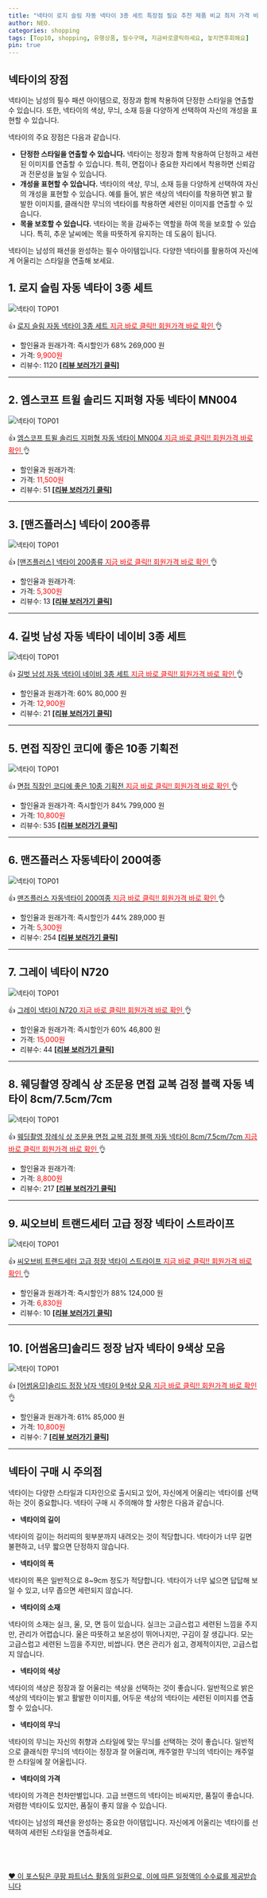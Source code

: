 ```yaml
---
title: "넥타이 로지 슬림 자동 넥타이 3종 세트 특장점 필요 추천 제품 비교 최저 가격 비교 장점 구매 후기 구매평"
author: NEO.
categories: shopping
tags: [Top10, shopping, 유행상품, 필수구매, 지금바로클릭하세요, 놓치면후회해요]
pin: true
---
```

## 넥타이의 장점

넥타이는 남성의 필수 패션 아이템으로, 정장과 함께 착용하여 단정한 스타일을 연출할 수 있습니다. 또한, 넥타이의 색상, 무늬, 소재 등을 다양하게 선택하여 자신의 개성을 표현할 수 있습니다.

넥타이의 주요 장점은 다음과 같습니다.

* **단정한 스타일을 연출할 수 있습니다.** 넥타이는 정장과 함께 착용하여 단정하고 세련된 이미지를 연출할 수 있습니다. 특히, 면접이나 중요한 자리에서 착용하면 신뢰감과 전문성을 높일 수 있습니다.
* **개성을 표현할 수 있습니다.** 넥타이의 색상, 무늬, 소재 등을 다양하게 선택하여 자신의 개성을 표현할 수 있습니다. 예를 들어, 밝은 색상의 넥타이를 착용하면 밝고 활발한 이미지를, 클래식한 무늬의 넥타이를 착용하면 세련된 이미지를 연출할 수 있습니다.
* **목을 보호할 수 있습니다.** 넥타이는 목을 감싸주는 역할을 하여 목을 보호할 수 있습니다. 특히, 추운 날씨에는 목을 따뜻하게 유지하는 데 도움이 됩니다.

넥타이는 남성의 패션을 완성하는 필수 아이템입니다. 다양한 넥타이를 활용하여 자신에게 어울리는 스타일을 연출해 보세요.

   

## 1. 로지 슬림 자동 넥타이 3종 세트

![넥타이 TOP01](https://thumbnail6.coupangcdn.com/thumbnails/remote/490x490ex/image/rs_quotation_api/hkho8c5w/8235932e83cd4fefa65bb732982c0c2c.jpg)


👍 [로지 슬림 자동 넥타이 3종 세트 <font color=red> 지금 바로 클릭!! 회원가격 바로 확인 </font> ](https://link.coupang.com/re/AFFSDP?lptag=AF3617701&subid=GithubCoopas&pageKey=6408249902&traceid=V0-153&itemId=13732102471&vendorItemId=81380306798) 👌 


- 할인율과 원래가격: 즉시할인가 68%  269,000   원
- 가격: <span style='color:red'>9,900원</span>
- 리뷰수: 1120  [**[리뷰 보러가기 클릭]**](https://link.coupang.com/re/AFFSDP?lptag=AF3617701&subid=GithubCoopas&pageKey=6408249902&traceid=V0-153&itemId=13732102471&vendorItemId=81380306798)

---


   

## 2. 엠스코프 트윌 솔리드 지퍼형 자동 넥타이 MN004

![넥타이 TOP01](https://thumbnail7.coupangcdn.com/thumbnails/remote/490x490ex/image/retail/images/3646375770216050-b0bd779a-68b2-4311-8316-2e9273a96658.jpg)


👍 [엠스코프 트윌 솔리드 지퍼형 자동 넥타이 MN004 <font color=red> 지금 바로 클릭!! 회원가격 바로 확인 </font> ](https://link.coupang.com/re/AFFSDP?lptag=AF3617701&subid=GithubCoopas&pageKey=1885514193&traceid=V0-153&itemId=3203943329&vendorItemId=71398938712) 👌 


- 할인율과 원래가격: 
- 가격: <span style='color:red'>11,500원</span>
- 리뷰수: 51  [**[리뷰 보러가기 클릭]**](https://link.coupang.com/re/AFFSDP?lptag=AF3617701&subid=GithubCoopas&pageKey=1885514193&traceid=V0-153&itemId=3203943329&vendorItemId=71398938712)

---


   

## 3. [맨즈플러스] 넥타이 200종류

![넥타이 TOP01](https://thumbnail6.coupangcdn.com/thumbnails/remote/490x490ex/image/vendor_inventory/83f7/81b56eb7b0879bf420d12ef9fa5ee2fba77e7b82e9c0853c7abfccbf34e3.jpg)


👍 [[맨즈플러스] 넥타이 200종류 <font color=red> 지금 바로 클릭!! 회원가격 바로 확인 </font> ](https://link.coupang.com/re/AFFSDP?lptag=AF3617701&subid=GithubCoopas&pageKey=104174161&traceid=V0-153&itemId=316080780&vendorItemId=3776363467) 👌 


- 할인율과 원래가격: 
- 가격: <span style='color:red'>5,300원</span>
- 리뷰수: 13  [**[리뷰 보러가기 클릭]**](https://link.coupang.com/re/AFFSDP?lptag=AF3617701&subid=GithubCoopas&pageKey=104174161&traceid=V0-153&itemId=316080780&vendorItemId=3776363467)

---


   

## 4. 길벗 남성 자동 넥타이 네이비 3종 세트

![넥타이 TOP01](https://thumbnail7.coupangcdn.com/thumbnails/remote/490x490ex/image/vendor_inventory/2147/f4d92bf63a25353d2c73cfc34cf7924b15c03ab1ac49ac765491ccef646f.jpg)


👍 [길벗 남성 자동 넥타이 네이비 3종 세트 <font color=red> 지금 바로 클릭!! 회원가격 바로 확인 </font> ](https://link.coupang.com/re/AFFSDP?lptag=AF3617701&subid=GithubCoopas&pageKey=7603853155&traceid=V0-153&itemId=20121680118&vendorItemId=86929892757) 👌 


- 할인율과 원래가격: 60%  80,000   원
- 가격: <span style='color:red'>12,900원</span>
- 리뷰수: 21  [**[리뷰 보러가기 클릭]**](https://link.coupang.com/re/AFFSDP?lptag=AF3617701&subid=GithubCoopas&pageKey=7603853155&traceid=V0-153&itemId=20121680118&vendorItemId=86929892757)

---


   

## 5. 면접 직장인 코디에 좋은 10종 기획전

![넥타이 TOP01](https://thumbnail6.coupangcdn.com/thumbnails/remote/490x490ex/image/vendor_inventory/4ead/4ca4e01434b806bf97c6fbd9a04d26b88397d1cdcef589eebf086530ada7.jpg)


👍 [면접 직장인 코디에 좋은 10종 기획전 <font color=red> 지금 바로 클릭!! 회원가격 바로 확인 </font> ](https://link.coupang.com/re/AFFSDP?lptag=AF3617701&subid=GithubCoopas&pageKey=5227254789&traceid=V0-153&itemId=7348891706&vendorItemId=74640113165) 👌 


- 할인율과 원래가격: 즉시할인가 84%  799,000   원
- 가격: <span style='color:red'>10,800원</span>
- 리뷰수: 535  [**[리뷰 보러가기 클릭]**](https://link.coupang.com/re/AFFSDP?lptag=AF3617701&subid=GithubCoopas&pageKey=5227254789&traceid=V0-153&itemId=7348891706&vendorItemId=74640113165)

---


   

## 6. 맨즈플러스 자동넥타이 200여종

![넥타이 TOP01](https://thumbnail6.coupangcdn.com/thumbnails/remote/490x490ex/image/vendor_inventory/6f77/123fcdd332436349642c25faeceeab5dd7288208eac37e4257868e9d05f2.jpg)


👍 [맨즈플러스 자동넥타이 200여종 <font color=red> 지금 바로 클릭!! 회원가격 바로 확인 </font> ](https://link.coupang.com/re/AFFSDP?lptag=AF3617701&subid=GithubCoopas&pageKey=94332837&traceid=V0-153&itemId=291938130&vendorItemId=3717604897) 👌 


- 할인율과 원래가격: 즉시할인가 44%  289,000   원
- 가격: <span style='color:red'>5,300원</span>
- 리뷰수: 254  [**[리뷰 보러가기 클릭]**](https://link.coupang.com/re/AFFSDP?lptag=AF3617701&subid=GithubCoopas&pageKey=94332837&traceid=V0-153&itemId=291938130&vendorItemId=3717604897)

---


   

## 7. 그레이 넥타이 N720

![넥타이 TOP01](https://thumbnail8.coupangcdn.com/thumbnails/remote/490x490ex/image/vendor_inventory/1c2a/f653698276a6c8c369bef5b22dc3626283e012703e23f178280da73164bd.jpg)


👍 [그레이 넥타이 N720 <font color=red> 지금 바로 클릭!! 회원가격 바로 확인 </font> ](https://link.coupang.com/re/AFFSDP?lptag=AF3617701&subid=GithubCoopas&pageKey=5212499359&traceid=V0-153&itemId=7295137262&vendorItemId=74586430206) 👌 


- 할인율과 원래가격: 즉시할인가 60%  46,800   원
- 가격: <span style='color:red'>15,000원</span>
- 리뷰수: 44  [**[리뷰 보러가기 클릭]**](https://link.coupang.com/re/AFFSDP?lptag=AF3617701&subid=GithubCoopas&pageKey=5212499359&traceid=V0-153&itemId=7295137262&vendorItemId=74586430206)

---


   

## 8. 웨딩촬영 장례식 상 조문용 면접 교복 검정 블랙 자동 넥타이 8cm/7.5cm/7cm

![넥타이 TOP01](https://thumbnail9.coupangcdn.com/thumbnails/remote/490x490ex/image/vendor_inventory/f914/a367804b35f097709040b992fa39164c869080956cb91b08dc818cc3f83f.JPG)


👍 [웨딩촬영 장례식 상 조문용 면접 교복 검정 블랙 자동 넥타이 8cm/7.5cm/7cm <font color=red> 지금 바로 클릭!! 회원가격 바로 확인 </font> ](https://link.coupang.com/re/AFFSDP?lptag=AF3617701&subid=GithubCoopas&pageKey=7480153982&traceid=V0-153&itemId=19537086198&vendorItemId=86645436833) 👌 


- 할인율과 원래가격: 
- 가격: <span style='color:red'>8,800원</span>
- 리뷰수: 217  [**[리뷰 보러가기 클릭]**](https://link.coupang.com/re/AFFSDP?lptag=AF3617701&subid=GithubCoopas&pageKey=7480153982&traceid=V0-153&itemId=19537086198&vendorItemId=86645436833)

---


   

## 9. 씨오브비 트랜드세터 고급 정장 넥타이 스트라이프

![넥타이 TOP01](https://thumbnail6.coupangcdn.com/thumbnails/remote/490x490ex/image/retail/images/127000160331777-d7cc0d4a-0b74-406c-8a97-490db928f92a.jpg)


👍 [씨오브비 트랜드세터 고급 정장 넥타이 스트라이프 <font color=red> 지금 바로 클릭!! 회원가격 바로 확인 </font> ](https://link.coupang.com/re/AFFSDP?lptag=AF3617701&subid=GithubCoopas&pageKey=6452991426&traceid=V0-153&itemId=14016069930&vendorItemId=81264625019) 👌 


- 할인율과 원래가격: 즉시할인가 88%  124,000   원
- 가격: <span style='color:red'>6,830원</span>
- 리뷰수: 10  [**[리뷰 보러가기 클릭]**](https://link.coupang.com/re/AFFSDP?lptag=AF3617701&subid=GithubCoopas&pageKey=6452991426&traceid=V0-153&itemId=14016069930&vendorItemId=81264625019)

---


   

## 10. [어썸옴므]솔리드 정장 남자 넥타이 9색상 모음

![넥타이 TOP01](https://thumbnail6.coupangcdn.com/thumbnails/remote/490x490ex/image/vendor_inventory/f003/75f15061fb28155819262db21e2fd19054596f71ecb28239d25211a35e1f.jpg)


👍 [[어썸옴므]솔리드 정장 남자 넥타이 9색상 모음 <font color=red> 지금 바로 클릭!! 회원가격 바로 확인 </font> ](https://link.coupang.com/re/AFFSDP?lptag=AF3617701&subid=GithubCoopas&pageKey=7148103931&traceid=V0-153&itemId=17964982452&vendorItemId=85122319509) 👌 


- 할인율과 원래가격: 61%  85,000   원
- 가격: <span style='color:red'>10,800원</span>
- 리뷰수: 7  [**[리뷰 보러가기 클릭]**](https://link.coupang.com/re/AFFSDP?lptag=AF3617701&subid=GithubCoopas&pageKey=7148103931&traceid=V0-153&itemId=17964982452&vendorItemId=85122319509)

---
## 넥타이 구매 시 주의점

넥타이는 다양한 스타일과 디자인으로 출시되고 있어, 자신에게 어울리는 넥타이를 선택하는 것이 중요합니다. 넥타이 구매 시 주의해야 할 사항은 다음과 같습니다.

* **넥타이의 길이**

넥타이의 길이는 허리띠의 윗부분까지 내려오는 것이 적당합니다. 넥타이가 너무 길면 불편하고, 너무 짧으면 단정하지 않습니다.

* **넥타이의 폭**

넥타이의 폭은 일반적으로 8~9cm 정도가 적당합니다. 넥타이가 너무 넓으면 답답해 보일 수 있고, 너무 좁으면 세련되지 않습니다.

* **넥타이의 소재**

넥타이의 소재는 실크, 울, 모, 면 등이 있습니다. 실크는 고급스럽고 세련된 느낌을 주지만, 관리가 어렵습니다. 울은 따뜻하고 보온성이 뛰어나지만, 구김이 잘 생깁니다. 모는 고급스럽고 세련된 느낌을 주지만, 비쌉니다. 면은 관리가 쉽고, 경제적이지만, 고급스럽지 않습니다.

* **넥타이의 색상**

넥타이의 색상은 정장과 잘 어울리는 색상을 선택하는 것이 좋습니다. 일반적으로 밝은 색상의 넥타이는 밝고 활발한 이미지를, 어두운 색상의 넥타이는 세련된 이미지를 연출할 수 있습니다.

* **넥타이의 무늬**

넥타이의 무늬는 자신의 취향과 스타일에 맞는 무늬를 선택하는 것이 좋습니다. 일반적으로 클래식한 무늬의 넥타이는 정장과 잘 어울리며, 캐주얼한 무늬의 넥타이는 캐주얼한 스타일에 잘 어울립니다.

* **넥타이의 가격**

넥타이의 가격은 천차만별입니다. 고급 브랜드의 넥타이는 비싸지만, 품질이 좋습니다. 저렴한 넥타이도 있지만, 품질이 좋지 않을 수 있습니다.

넥타이는 남성의 패션을 완성하는 중요한 아이템입니다. 자신에게 어울리는 넥타이를 선택하여 세련된 스타일을 연출하세요.<br><br><br><br><br> [ ❤  이 포스팅은 쿠팡 파트너스 활동의 일환으로, 이에 따른 일정액의 수수료를 제공받습니다](https://link.coupang.com/a/bcEFyh)